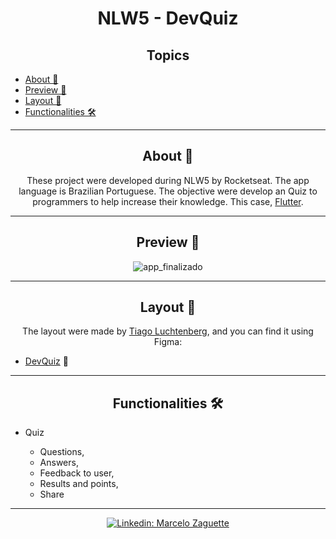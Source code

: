 <h1 align="center">NLW5 - DevQuiz</h1>

<h2 align="center">Topics</h2>

<p>
   
   - [About 📖](#about-)
   - [Preview 📱](#preview-)
   - [Layout 🎨](#layout-)
   - [Functionalities 🛠️](#functionalities-%EF%B8%8F)

</p>

---

<h2 align="center">About 📖</h2>

<p align="center">
   These project were developed during NLW5 by Rocketseat. 
   The app language is Brazilian Portuguese.
   The objective were develop an Quiz to programmers to help increase their knowledge. This case, <a href="https://flutter.dev/">Flutter</a>.
   <br>
</p>

---

<h2 align="center">Preview 📱</h2>

   <div align="center">

   ![app_finalizado](https://user-images.githubusercontent.com/41178325/116305970-de28da00-a77a-11eb-9ab1-a4917bce1d5e.gif)
   
   </div>
   
---

<h2 align="center">Layout 🎨</h2>

   <p align="center">
      The layout were made by <a href="https://instagram.com/tiagoluchtenberg">Tiago Luchtenberg</a>, and you can find it using Figma:
   
   - <a href="https://www.figma.com/file/XaC3pgD1B0iLSWLTsUqxIe/DevQuiz-(Copy)?node-id=0%3A1">DevQuiz</a> 📱
   </p>

---

<h2 align="center">Functionalities 🛠️</h2>

   <p>
   
- Quiz
    - Questions,
    - Answers,
    - Feedback to user,
    - Results and points,
    - Share
  
   </p>

---

<div align = "center">
   <a href="https://www.linkedin.com/in/marcelozaguettejunior/"><img src="https://img.shields.io/badge/-Marcelo%20Zaguette%20Junior-292929?style=flat-square&logo=Linkedin&logoColor=white&link=https://www.linkedin.com/in/marcelozaguettejunior/" alt="Linkedin: Marcelo Zaguette"></a>
</div>
